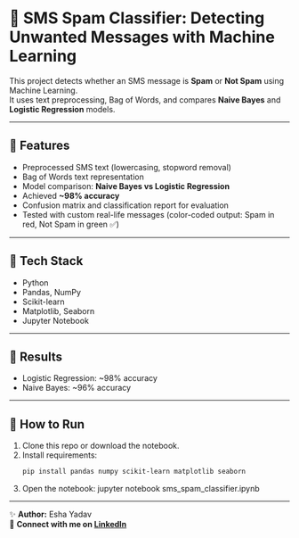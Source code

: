 # 📱 SMS Spam Classifier: Detecting Unwanted Messages with Machine Learning

This project detects whether an SMS message is **Spam** or **Not Spam** using Machine Learning.  
It uses text preprocessing, Bag of Words, and compares **Naive Bayes** and **Logistic Regression** models.

---

## 🔹 Features
- Preprocessed SMS text (lowercasing, stopword removal)
- Bag of Words text representation
- Model comparison: **Naive Bayes vs Logistic Regression**
- Achieved **~98% accuracy**
- Confusion matrix and classification report for evaluation
- Tested with custom real-life messages (color-coded output: Spam in red, Not Spam in green ✅)

---

## 🔹 Tech Stack
- Python  
- Pandas, NumPy  
- Scikit-learn  
- Matplotlib, Seaborn  
- Jupyter Notebook  

---

## 🔹 Results
- Logistic Regression: ~98% accuracy  
- Naive Bayes: ~96% accuracy  

---

## 🔹 How to Run
1. Clone this repo or download the notebook.  
2. Install requirements:  
   ```bash
   pip install pandas numpy scikit-learn matplotlib seaborn
3. Open the notebook:
   jupyter notebook sms_spam_classifier.ipynb

---

✨ **Author:** Esha Yadav  
📌 **Connect with me on [LinkedIn](https://www.linkedin.com/in/esha-yadav-3aa126253/)**

